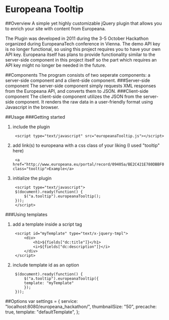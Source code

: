 ﻿
# Europeana Tooltip

##Overview
A simple yet highly customizable jQuery plugin that allows you to enrich your site with content from Europeana.

The Plugin was developed in 2011 during the 3-5 October Hackathon organized during EuropeanaTech conference in Vienna. The demo API key is no longer functional, so using this project requires you to have your own API key. Europeana itself has plans to provide functionality similar to the server-side component in this project itself so the part which requires an API key might no longer be needed in the future.

##Components
The program consists of two seperate components: a server-side component and a client-side component. 
###Server-side component
The server-side component simply requests XML responses from the Europeana API, and converts them to JSON.
###Client-side component
The client-side component utilizes the JSON from the server-side component. It renders the raw data in a user-friendly format using Javascript in the browser.

##Usage
###Getting started
1. include the plugin

        <script type="text/javascript" src="europeanaTooltip.js"></script>
2. add link(s) to europeana with a css class of your liking (I used "tooltip" here)

        <a href="http://www.europeana.eu/portal/record/09405a/BE2C421E780DBBF0BF3BD81860C84F0DB3317567.html" class="tooltip">Example</a>

3. initialize the plugin

        <script type="text/javascript">
        $(document).ready(function() {
            $("a.tooltip").europeanaTooltip();
        }));
        </script>

###Using templates
1. add a template inside a script tag

        <script id="myTemplate" type="text/x-jquery-tmpl">
            <div>
                <h1>${fields["dc:title"]}</h1>
                <i>${fields["dc:description"]}</i>
            </div>
        </script>
2. include template id as an option

        $(document).ready(function() {
            $("a.tooltip").europeanaTooltip({
            template: "myTemplate"
            });
        }));

##Options
    var settings = {
        service: "localhost:8080/europeana_hackathon/",
        thumbnailSize: "50",
        precache: true,
        template: "defaultTemplate",
    };